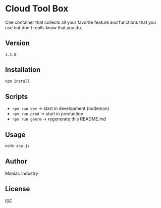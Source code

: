 # Cloud Tool Box

One container that collects all your favorite feature and functions that you use but don't realls know that you do.

## Version
`1.1.0`

## Installation
```bash
npm install
```

## Scripts
- `npm run dev` → start in development (nodemon)
- `npm run prod` → start in production
- `npm run genrm` → regenerate this README.md

## Usage
```bash
node app.js
```

## Author
Maniac Industry

## License
ISC
